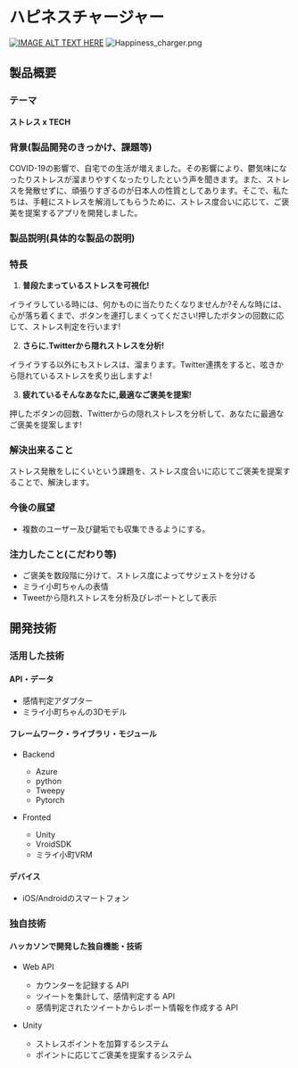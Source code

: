 # ハピネスチャージャー
[![IMAGE ALT TEXT HERE](https://jphacks.com/wp-content/uploads/2020/09/JPHACKS2020_ogp.jpg)](https://www.youtube.com/watch?v=G5rULR53uMk)
![Happiness_charger.png](https://github.com/jphacks/E_2007/blob/master/images/Happiness%20charger.png?raw=true)

## 製品概要
### テーマ
**ストレス x TECH**
### 背景(製品開発のきっかけ、課題等)
COVID-19の影響で、自宅での生活が増えました。その影響により、鬱気味になったりストレスが溜まりやすくなったりしたという声を聞きます。また、ストレスを発散せずに、頑張りすぎるのが日本人の性質としてあります。そこで、私たちは、手軽にストレスを解消してもらうために、ストレス度合いに応じて、ご褒美を提案するアプリを開発しました。
### 製品説明(具体的な製品の説明)
### 特長
1. **普段たまっているストレスを可視化!**

 イライラしている時には、何かものに当たりたくなりませんか?そんな時には、心が落ち着くまで、ボタンを連打しまくってください!押したボタンの回数に応じて、ストレス判定を行います!
 
2. **さらに.Twitterから隠れストレスを分析!**

 イライラする以外にもストレスは、溜まります。Twitter連携をすると、呟きから隠れているストレスを炙り出しますよ!
 
3. **疲れているそんなあなたに,最適なご褒美を提案!**

押したボタンの回数、Twitterからの隠れストレスを分析して、あなたに最適なご褒美を提案します!
### 解決出来ること
ストレス発散をしにくいという課題を、ストレス度合いに応じてご褒美を提案することで、解決します。
### 今後の展望
- 複数のユーザー及び鍵垢でも収集できるようにする。
### 注力したこと(こだわり等)
- ご褒美を数段階に分けて、ストレス度によってサジェストを分ける
- ミライ小町ちゃんの表情
- Tweetから隠れストレスを分析及びレポートとして表示
## 開発技術
### 活用した技術
#### API・データ
- 感情判定アダプター
- ミライ小町ちゃんの3Dモデル
#### フレームワーク・ライブラリ・モジュール
- Backend
  - Azure
  - python
  - Tweepy
  - Pytorch
 
- Fronted
  - Unity
  - VroidSDK
  - ミライ小町VRM
#### デバイス
- iOS/Androidのスマートフォン
### 独自技術
#### ハッカソンで開発した独自機能・技術
- Web API
  - カウンターを記録する API
  - ツイートを集計して、感情判定する API
  - 感情判定されたツイートからレポート情報を作成する API

- Unity
  - ストレスポイントを加算するシステム
  - ポイントに応じてご褒美を提案するシステム
